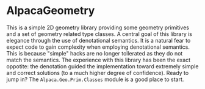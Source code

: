 # AlpacaGeometry

This is a simple 2D geometry library providing some geometry primitives and a set of geometry
related type classes. A central goal of this library is elegance through the use of denotational
semantics. It is a natural fear to expect code to gain complexity when employing denotational semantics.
This is because "simple" hacks are no longer tollerated as they do not match the semantics. The
experience with this library has been the exact oppotite: the denotation guided the implementation
toward extremely simple and correct solutions (to a much higher degree of confidence). Ready to jump in? The
```Alpaca.Geo.Prim.Classes``` module is a good place to start.
